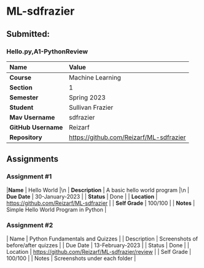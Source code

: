 # ML-sdfrazier

## Submitted:
### Hello.py,A1-PythonReview

| Name | Value |
|:---|:---|
| **Course** | Machine Learning |
| **Section** | 1 |
| **Semester** | Spring 2023 |
| **Student** | Sullivan Frazier |
| **Mav Username**            | sdfrazier |
| **GitHub Username**         | Reizarf |
| **Repository**          | https://github.com/Reizarf/ML-sdfrazier |

## Assignments

### Assignment #1

|**Name** | Hello World |\n
| **Description** | A basic hello world program |\n
| **Due Date** | 30-January-2023 |
| **Status** | Done |
| **Location** | https://github.com/Reizarf/ML-sdfrazier |
| **Self Grade** | 100/100 |
| **Notes** | Simple Hello World Program in Python |

### Assignment #2

| Name | Python Fundamentals and Quizzes |
| Description | Screenshots of before/after quizzes |
| Due Date | 13-February-2023 |
| Status | Done |
| Location | https://github.com/Reizarf/ML-sdfrazier/review |
| Self Grade | 100/100 |
| Notes | Screenshots under each folder |

